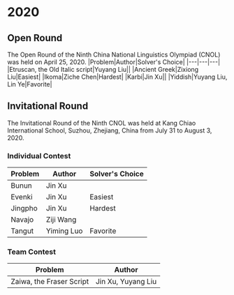 # 2020
## Open Round
The Open Round of the Ninth China National Linguistics Olympiad (CNOL) was held on April 25, 2020.
|Problem|Author|Solver's Choice|
|---|---|---|
|Etruscan, the Old Italic script|Yuyang Liu||
|Ancient Greek|Zixiong Liu|Easiest|
|Ikoma|Ziche Chen|Hardest|
|Karbi|Jin Xu||
|Yiddish|Yuyang Liu, Lin Ye|Favorite|
## Invitational Round
The Invitational Round of the Ninth CNOL was held at Kang Chiao International School, Suzhou, Zhejiang, China from July 31 to August 3, 2020.
### Individual Contest
|Problem|Author|Solver's Choice|
|---|---|---|
|Bunun|Jin Xu||
|Evenki|Jin Xu|Easiest|
|Jingpho|Jin Xu|Hardest|
|Navajo|Ziji Wang||
|Tangut|Yiming Luo|Favorite|
### Team Contest
|Problem|Author|
|---|---|
|Zaiwa, the Fraser Script|Jin Xu, Yuyang Liu|
